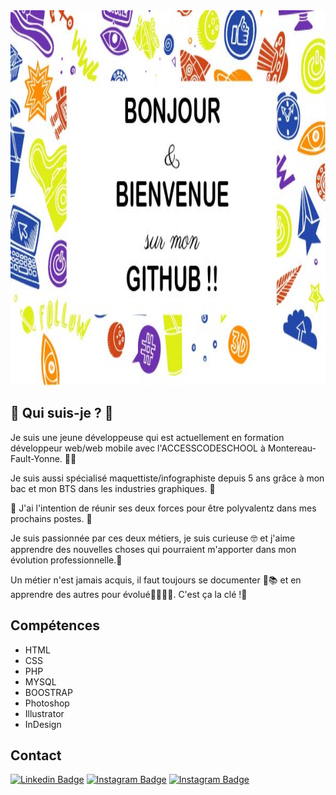 <img src="https://github.com/celia77940/celia77940/blob/master/fond.jpg" alt="" height="600px" widht="700px">

## 👻 Qui suis-je ? 👻

Je suis une jeune développeuse qui est actuellement en formation développeur web/web mobile avec l'ACCESSCODESCHOOL à Montereau-Fault-Yonne. 👩‍💻

Je suis aussi spécialisé maquettiste/infographiste depuis 5 ans grâce à mon bac et mon BTS dans les industries graphiques. 🎨

💪 J'ai l'intention de réunir ses deux forces pour être polyvalentz dans mes prochains postes. 💪

Je suis passionnée par ces deux métiers, je suis curieuse 🤓 et j'aime apprendre des nouvelles choses qui pourraient m'apporter dans mon évolution professionnelle.🤩

Un métier n'est jamais acquis, il faut toujours se documenter 📄📚 et en apprendre des autres pour évolué🙋‍♂️🙋‍♀️. C'est ça la clé !🔑

##  Compétences 

- HTML
- CSS
- PHP
- MYSQL
- BOOSTRAP
- Photoshop
- Illustrator
- InDesign

## Contact

[![Linkedin Badge](https://img.shields.io/badge/linkedin-%230077B5.svg?&style=for-the-badge&logo=linkedin&logoColor=white)](https://www.linkedin.com/in/celia-rameau-7b238a18b/)
[![Instagram Badge](https://img.shields.io/badge/instagram-FE7A16?logo=instagram&logoColor=white&style=for-the-badge)](https://www.instagram.com/celia.rameau/)
[![Instagram Badge](http://img.shields.io/badge/Portfolio-red?logo=portfolio&logoColor=white&style=for-the-badge)](https://celiar.promo-48.codeur.online/Portfolio-1/)

